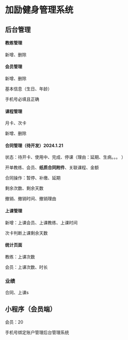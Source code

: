 # 加励健身管理系统

## 后台管理

#### 教练管理

新增、删除

#### 会员管理

新增、删除

基本信息（生日、年龄）

手机号必填且正确

#### 课程管理

月卡、次卡

新增、删除

#### 合同管理（待开发）2024.1.21

状态：待开卡、使用中、完成、停课（理由：延期、生病。。。 ）

开单教练、会员、**纸质合同附件**、关联课程、金额

合同操作：暂停、补缴、延期

剩余次数、剩余天数

撤销、撤销时间、撤销理由

#### 上课管理

新增：上课会员、上课教练、上课时间

次卡判断上课剩余天数

#### 统计页面

教练：上课次数

会员：上课次数、时长

### 业绩

合同、上课s

## 小程序（会员端）

会员：20

手机号绑定账户管理后台管理系统